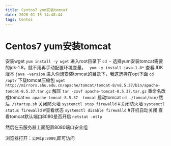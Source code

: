 ```yaml
---
title: Centos7 yum安装tomcat
date: 2020-01-15 14:48:44
tags: Centos
---
```

# Centos7 yum安装tomcat

安装wget
`yum install -y wget`
进入root目录下
`cd ~`
选择yum安装tomcat需要的jdk-1.8，就不用再手动配置环境变量。
` yum -y install java-1.8*`
查看JDK版本
`java -version`
进入你想安装tomcat的目录下，我这选择在opt下面
`cd /opt/`
下载tomcat压缩包
`wget http://mirrors.shu.edu.cn/apache/tomcat/tomcat-8/v8.5.37/bin/apache-tomcat-8.5.37.tar.gz`
解压
`tar -zxvf apache-tomcat-8.5.37.tar.gz`
重命名改成tomcat
`mv apache-tomcat-8.5.37  tomcat`
启动tomcat
`cd ./tomcat/bin/`然后`./startup.sh`
关闭防火墙
`systemctl stop firewalld`    #关闭防火墙
`systemctl status firewalld`  #查看状态
`systemctl disable firewalld`   #开机自动关闭
查看tomcat默认端口8080是否开启
`netstat -ntlp`

然后在云服务器上面配置8080端口安全组

浏览器打开：`公网ip:8080`,即可访问
